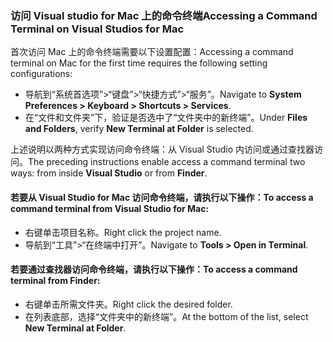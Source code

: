 ### <a name="accessing-a-command-terminal-on-visual-studios-for-mac"></a><span data-ttu-id="69857-101">访问 Visual studio for Mac 上的命令终端</span><span class="sxs-lookup"><span data-stu-id="69857-101">Accessing a Command Terminal on Visual Studios for Mac</span></span>

<span data-ttu-id="69857-102">首次访问 Mac 上的命令终端需要以下设置配置：</span><span class="sxs-lookup"><span data-stu-id="69857-102">Accessing a command terminal on Mac for the first time requires the following setting configurations:</span></span>

* <span data-ttu-id="69857-103">导航到“系统首选项”>“键盘”>“快捷方式”>“服务”。</span><span class="sxs-lookup"><span data-stu-id="69857-103">Navigate to **System Preferences > Keyboard > Shortcuts > Services**.</span></span>
* <span data-ttu-id="69857-104">在“文件和文件夹”下，验证是否选中了“文件夹中的新终端”。</span><span class="sxs-lookup"><span data-stu-id="69857-104">Under **Files and Folders**, verify **New Terminal at Folder** is selected.</span></span>

<span data-ttu-id="69857-105">上述说明以两种方式实现访问命令终端：从 Visual Studio 内访问或通过查找器访问。</span><span class="sxs-lookup"><span data-stu-id="69857-105">The preceding instructions enable access a command terminal two ways: from inside **Visual Studio** or from **Finder**.</span></span> 

#### <a name="to-access-a-command-terminal-from-visual-studio-for-mac"></a><span data-ttu-id="69857-106">若要从 Visual Studio for Mac 访问命令终端，请执行以下操作：</span><span class="sxs-lookup"><span data-stu-id="69857-106">To access a command terminal from Visual Studio for Mac:</span></span>

* <span data-ttu-id="69857-107">右键单击项目名称。</span><span class="sxs-lookup"><span data-stu-id="69857-107">Right click the project name.</span></span>
* <span data-ttu-id="69857-108">导航到“工具”>“在终端中打开”。</span><span class="sxs-lookup"><span data-stu-id="69857-108">Navigate to **Tools > Open in Terminal**.</span></span>

#### <a name="to-access-a-command-terminal-from-finder"></a><span data-ttu-id="69857-109">若要通过查找器访问命令终端，请执行以下操作：</span><span class="sxs-lookup"><span data-stu-id="69857-109">To access a command terminal from Finder:</span></span>

* <span data-ttu-id="69857-110">右键单击所需文件夹。</span><span class="sxs-lookup"><span data-stu-id="69857-110">Right click the desired folder.</span></span>
* <span data-ttu-id="69857-111">在列表底部，选择“文件夹中的新终端”。</span><span class="sxs-lookup"><span data-stu-id="69857-111">At the bottom of the list, select **New Terminal at Folder**.</span></span>

